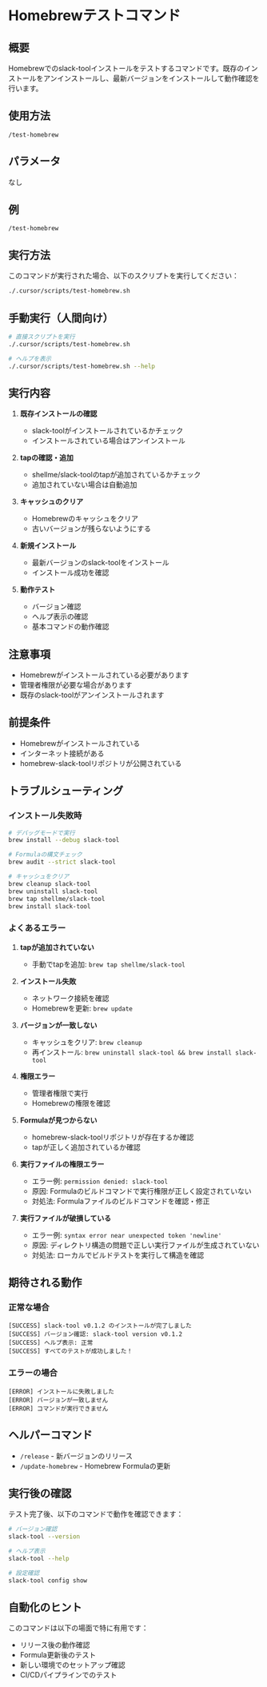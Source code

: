 # Homebrewテストコマンド

## 概要

Homebrewでのslack-toolインストールをテストするコマンドです。既存のインストールをアンインストールし、最新バージョンをインストールして動作確認を行います。

## 使用方法

```
/test-homebrew
```

## パラメータ

なし

## 例

```
/test-homebrew
```

## 実行方法

このコマンドが実行された場合、以下のスクリプトを実行してください：
```bash
./.cursor/scripts/test-homebrew.sh
```

## 手動実行（人間向け）

```bash
# 直接スクリプトを実行
./.cursor/scripts/test-homebrew.sh

# ヘルプを表示
./.cursor/scripts/test-homebrew.sh --help
```

## 実行内容

1. **既存インストールの確認**
   - slack-toolがインストールされているかチェック
   - インストールされている場合はアンインストール

2. **tapの確認・追加**
   - shellme/slack-toolのtapが追加されているかチェック
   - 追加されていない場合は自動追加

3. **キャッシュのクリア**
   - Homebrewのキャッシュをクリア
   - 古いバージョンが残らないようにする

4. **新規インストール**
   - 最新バージョンのslack-toolをインストール
   - インストール成功を確認

5. **動作テスト**
   - バージョン確認
   - ヘルプ表示の確認
   - 基本コマンドの動作確認

## 注意事項

- Homebrewがインストールされている必要があります
- 管理者権限が必要な場合があります
- 既存のslack-toolがアンインストールされます

## 前提条件

- Homebrewがインストールされている
- インターネット接続がある
- homebrew-slack-toolリポジトリが公開されている

## トラブルシューティング

### インストール失敗時

```bash
# デバッグモードで実行
brew install --debug slack-tool

# Formulaの構文チェック
brew audit --strict slack-tool

# キャッシュをクリア
brew cleanup slack-tool
brew uninstall slack-tool
brew tap shellme/slack-tool
brew install slack-tool
```

### よくあるエラー

1. **tapが追加されていない**
   - 手動でtapを追加: `brew tap shellme/slack-tool`

2. **インストール失敗**
   - ネットワーク接続を確認
   - Homebrewを更新: `brew update`

3. **バージョンが一致しない**
   - キャッシュをクリア: `brew cleanup`
   - 再インストール: `brew uninstall slack-tool && brew install slack-tool`

4. **権限エラー**
   - 管理者権限で実行
   - Homebrewの権限を確認

5. **Formulaが見つからない**
   - homebrew-slack-toolリポジトリが存在するか確認
   - tapが正しく追加されているか確認

6. **実行ファイルの権限エラー**
   - エラー例: `permission denied: slack-tool`
   - 原因: Formulaのビルドコマンドで実行権限が正しく設定されていない
   - 対処法: Formulaファイルのビルドコマンドを確認・修正

7. **実行ファイルが破損している**
   - エラー例: `syntax error near unexpected token 'newline'`
   - 原因: ディレクトリ構造の問題で正しい実行ファイルが生成されていない
   - 対処法: ローカルでビルドテストを実行して構造を確認

## 期待される動作

### 正常な場合

```
[SUCCESS] slack-tool v0.1.2 のインストールが完了しました
[SUCCESS] バージョン確認: slack-tool version v0.1.2
[SUCCESS] ヘルプ表示: 正常
[SUCCESS] すべてのテストが成功しました！
```

### エラーの場合

```
[ERROR] インストールに失敗しました
[ERROR] バージョンが一致しません
[ERROR] コマンドが実行できません
```

## ヘルパーコマンド

- `/release` - 新バージョンのリリース
- `/update-homebrew` - Homebrew Formulaの更新

## 実行後の確認

テスト完了後、以下のコマンドで動作を確認できます：

```bash
# バージョン確認
slack-tool --version

# ヘルプ表示
slack-tool --help

# 設定確認
slack-tool config show
```

## 自動化のヒント

このコマンドは以下の場面で特に有用です：

- リリース後の動作確認
- Formula更新後のテスト
- 新しい環境でのセットアップ確認
- CI/CDパイプラインでのテスト
